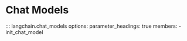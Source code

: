 # Chat Models

::: langchain.chat_models
    options:
      parameter_headings: true
      members:
        - init_chat_model
